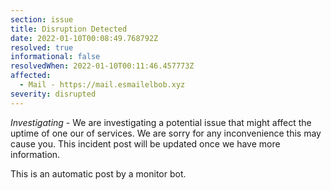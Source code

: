 ```yaml
---
section: issue
title: Disruption Detected
date: 2022-01-10T00:08:49.768792Z
resolved: true
informational: false
resolvedWhen: 2022-01-10T00:11:46.457773Z
affected:
  - Mail - https://mail.esmailelbob.xyz
severity: disrupted
---
```

*Investigating* - We are investigating a potential issue that might affect the uptime of one our of services. We are sorry for any inconvenience this may cause you. This incident post will be updated once we have more information.

This is an automatic post by a monitor bot.
        